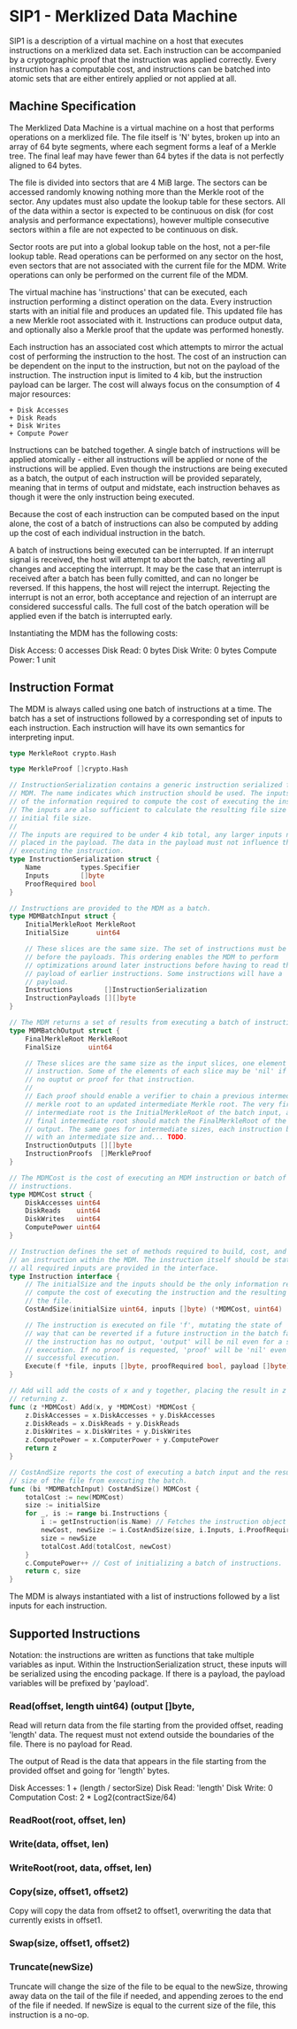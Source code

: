 # SIP1 - Merklized Data Machine

SIP1 is a description of a virtual machine on a host that executes instructions
on a merklized data set. Each instruction can be accompanied by a cryptographic
proof that the instruction was applied correctly. Every instruction has a
computable cost, and instructions can be batched into atomic sets that are
either entirely applied or not applied at all.

## Machine Specification

The Merklized Data Machine is a virtual machine on a host that performs
operations on a merklized file. The file itself is 'N' bytes, broken up
into an array of 64 byte segments, where each segment forms a leaf of a Merkle
tree. The final leaf may have fewer than 64 bytes if the data is not perfectly
aligned to 64 bytes.

The file is divided into sectors that are 4 MiB large. The sectors can be
accessed randomly knowing nothing more than the Merkle root of the sector. Any
updates must also update the lookup table for these sectors. All of the data
within a sector is expected to be continuous on disk (for cost analysis and
performance expectations), however multiple consecutive sectors within a file
are not expected to be continuous on disk.

Sector roots are put into a global lookup table on the host, not a per-file
lookup table. Read operations can be performed on any sector on the host, even
sectors that are not associated with the current file for the MDM. Write
operations can only be performed on the current file of the MDM.

The virtual machine has 'instructions' that can be executed, each instruction
performing a distinct operation on the data. Every instruction starts with an
initial file and produces an updated file. This updated file has a new
Merkle root associated with it. Instructions can produce output data, and
optionally also a Merkle proof that the update was performed honestly.

Each instruction has an associated cost which attempts to mirror the actual cost
of performing the instruction to the host. The cost of an instruction can be
dependent on the input to the instruction, but not on the payload of the
instruction. The instruction input is limited to 4 kib, but the instruction
payload can be larger. The cost will always focus on the consumption of 4 major
resources:

	+ Disk Accesses
	+ Disk Reads
	+ Disk Writes
	+ Compute Power

Instructions can be batched together. A single batch of instructions will be
applied atomically - either all instructions will be applied or none of the
instructions will be applied. Even though the instructions are being executed as
a batch, the output of each instruction will be provided separately, meaning
that in terms of output and midstate, each instruction behaves as though it were
the only instruction being executed.

Because the cost of each instruction can be computed based on the input alone,
the cost of a batch of instructions can also be computed by adding up the cost
of each individual instruction in the batch.

A batch of instructions being executed can be interrupted. If an interrupt
signal is received, the host will attempt to abort the batch, reverting all
changes and accepting the interrupt. It may be the case that an interrupt is
received after a batch has been fully comitted, and can no longer be reversed.
If this happens, the host will reject the interrupt. Rejecting the interrupt is
not an error, both acceptance and rejection of an interrupt are considered
successful calls. The full cost of the batch operation will be applied even if
the batch is interrupted early.

Instantiating the MDM has the following costs:

Disk Access:   0 accesses
Disk Read:     0 bytes
Disk Write:    0 bytes
Compute Power: 1 unit

## Instruction Format

The MDM is always called using one batch of instructions at a time. The batch
has a set of instructions followed by a corresponding set of inputs to each
instruction. Each instruction will have its own semantics for interpreting
input.

```go
type MerkleRoot crypto.Hash

type MerkleProof []crypto.Hash

// InstructionSerialization contains a generic instruction serialized for the
// MDM. The name indicates which instruction should be used. The inputs are all
// of the information required to compute the cost of executing the instruction.
// The inputs are also sufficient to calculate the resulting file size given the
// initial file size.
//
// The inputs are required to be under 4 kib total, any larger inputs need to be
// placed in the payload. The data in the payload must not influence the cost of
// executing the instruction.
type InstructionSerialization struct {
	Name          types.Specifier
	Inputs        []byte
	ProofRequired bool
}

// Instructions are provided to the MDM as a batch.
type MDMBatchInput struct {
	InitialMerkleRoot MerkleRoot
	InitialSize       uint64

	// These slices are the same size. The set of instructions must be provided
	// before the payloads. This ordering enables the MDM to perform
	// optimizations around later instructions before having to read the entire
	// payload of earlier instructions. Some instructions will have a 'nil'
	// payload.
	Instructions        []InstructionSerialization
	InstructionPayloads [][]byte
}

// The MDM returns a set of results from executing a batch of instructions.
type MDMBatchOutput struct {
	FinalMerkleRoot MerkleRoot
	FinalSize       uint64

	// These slices are the same size as the input slices, one element per
	// instruction. Some of the elements of each slice may be 'nil' if there is
	// no ouptut or proof for that instruction.
	//
	// Each proof should enable a verifier to chain a previous intermediate
	// merkle root to an updated intermediate Merkle root. The very first
	// intermediate root is the InitialMerkleRoot of the batch input, and the
	// final intermediate root should match the FinalMerkleRoot of the batch
	// output. The same goes for intermediate sizes, each instruction begins
	// with an intermediate size and... TODO.
	InstructionOutputs [][]byte
	InstructionProofs  []MerkleProof
}

// The MDMCost is the cost of executing an MDM instruction or batch of
// instructions.
type MDMCost struct {
	DiskAccesses uint64
	DiskReads    uint64
	DiskWrites   uint64
	ComputePower uint64
}

// Instruction defines the set of methods required to build, cost, and execute
// an instruction within the MDM. The instruction itself should be stateless,
// all required inputs are provided in the interface.
type Instruction interface {
	// The initialSize and the inputs should be the only information required to
	// compute the cost of executing the instruction and the resulting size of
	// the file.
	CostAndSize(initialSize uint64, inputs []byte) (*MDMCost, uint64)

	// The instruction is executed on file 'f', mutating the state of 'f' in a
	// way that can be reverted if a future instruction in the batch fails. If
	// the instruction has no output, 'output' will be nil even for a successful
	// execution. If no proof is requested, 'proof' will be 'nil' even for a
	// successful execution.
	Execute(f *file, inputs []byte, proofRequired bool, payload []byte) (output []byte, proof []byte, err error)
}

// Add will add the costs of x and y together, placing the result in z and
// returning z.
func (z *MDMCost) Add(x, y *MDMCost) *MDMCost {
	z.DiskAccesses = x.DiskAccesses + y.DiskAccesses
	z.DiskReads = x.DiskReads + y.DiskReads
	z.DiskWrites = x.DiskWrites + y.DiskWrites
	z.ComputePower = x.ComputerPower + y.ComputePower
	return z
}

// CostAndSize reports the cost of executing a batch input and the resulting
// size of the file from executing the batch.
func (bi *MDMBatchInput) CostAndSize() MDMCost {
	totalCost := new(MDMCost)
	size := initialSize
	for _, is := range bi.Instructions {
		i := getInstruction(is.Name) // Fetches the instruction object associated with the instruction name.
		newCost, newSize := i.CostAndSize(size, i.Inputs, i.ProofRequired)
		size = newSize
		totalCost.Add(totalCost, newCost)
	}
	c.ComputePower++ // Cost of initializing a batch of instructions.
	return c, size
}
```

The MDM is always instantiated with a list of instructions followed by a list
inputs for each instruction.

## Supported Instructions

Notation: the instructions are written as functions that take multiple variables
as input. Within the InstructionSerialization struct, these inputs will be
serialized using the encoding package. If there is a payload, the payload
variables will be prefixed by 'payload'.

### Read(offset, length uint64) (output []byte, 

Read will return data from the file starting from the provided offset, reading
'length' data. The request must not extend outside the boundaries of the file.
There is no payload for Read.

The output of Read is the data that appears in the file starting from the
provided offset and going for 'length' bytes.

Disk Accesses: 1 + (length / sectorSize)
Disk Read: 'length'
Disk Write: 0
Computation Cost: 2 * Log2(contractSize/64)

### ReadRoot(root, offset, len)

### Write(data, offset, len)

### WriteRoot(root, data, offset, len)

### Copy(size, offset1, offset2)

Copy will copy the data from offset2 to offset1, overwriting the data that
currently exists in offset1.

### Swap(size, offset1, offset2)

### Truncate(newSize)

Truncate will change the size of the file to be equal to the newSize, throwing
away data on the tail of the file if needed, and appending zeroes to the end of
the file if needed. If newSize is equal to the current size of the file, this
instruction is a no-op.
